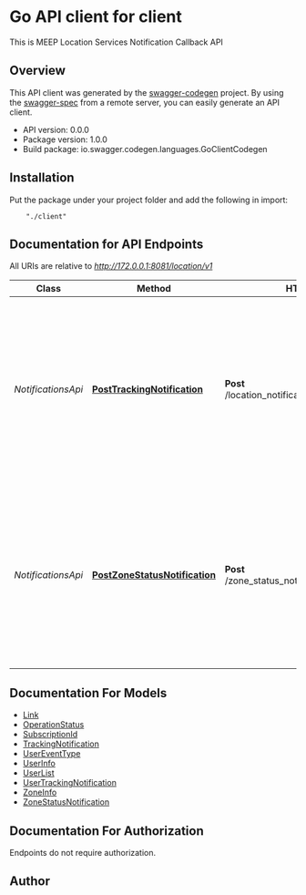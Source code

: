 # Go API client for client

This is MEEP Location Services Notification Callback API

## Overview
This API client was generated by the [swagger-codegen](https://github.com/swagger-api/swagger-codegen) project.  By using the [swagger-spec](https://github.com/swagger-api/swagger-spec) from a remote server, you can easily generate an API client.

- API version: 0.0.0
- Package version: 1.0.0
- Build package: io.swagger.codegen.languages.GoClientCodegen

## Installation
Put the package under your project folder and add the following in import:
```
    "./client"
```

## Documentation for API Endpoints

All URIs are relative to *http://172.0.0.1:8081/location/v1*

Class | Method | HTTP request | Description
------------ | ------------- | ------------- | -------------
*NotificationsApi* | [**PostTrackingNotification**](docs/NotificationsApi.md#posttrackingnotification) | **Post** /location_notifications/{subscriptionId} | This operation is used by the AdvantEDGE Location Service to issue a callback notification towards an ME application with a zonal or user tracking subscription
*NotificationsApi* | [**PostZoneStatusNotification**](docs/NotificationsApi.md#postzonestatusnotification) | **Post** /zone_status_notifications/{subscriptionId} | This operation is used by the AdvantEDGE Location Service to issue a callback notification towards an ME application with a zone status tracking subscription


## Documentation For Models

 - [Link](docs/Link.md)
 - [OperationStatus](docs/OperationStatus.md)
 - [SubscriptionId](docs/SubscriptionId.md)
 - [TrackingNotification](docs/TrackingNotification.md)
 - [UserEventType](docs/UserEventType.md)
 - [UserInfo](docs/UserInfo.md)
 - [UserList](docs/UserList.md)
 - [UserTrackingNotification](docs/UserTrackingNotification.md)
 - [ZoneInfo](docs/ZoneInfo.md)
 - [ZoneStatusNotification](docs/ZoneStatusNotification.md)


## Documentation For Authorization
 Endpoints do not require authorization.


## Author



